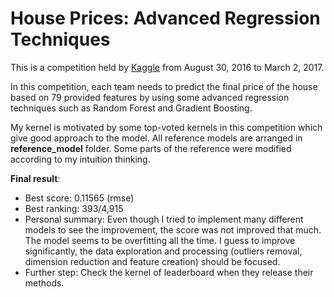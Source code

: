 # House Prices: Advanced Regression Techniques

This is a competition held by [Kaggle](https://www.kaggle.com/c/house-prices-advanced-regression-techniques) from August 30, 2016 to March 2, 2017.

In this competition, each team needs to predict the final price of the house based on 79 provided features by using some advanced regression techniques such as Random Forest and Gradient Boosting. 

My kernel is motivated by some top-voted kernels in this competition which give good approach to the model. All reference models are arranged in **reference_model** folder. Some parts of the reference were modified according to my intuition thinking.

**Final result**:
- Best score: 0.11565 (rmse)
- Best ranking: 393/4,915
- Personal summary: Even though I tried to implement many different models to see the improvement, the score was not improved that much. The model seems to be overfitting all the time. I guess to improve significantly, the data exploration and processing (outliers removal, dimension reduction and feature creation) should be focused.
- Further step: Check the kernel of leaderboard when they release their methods.

